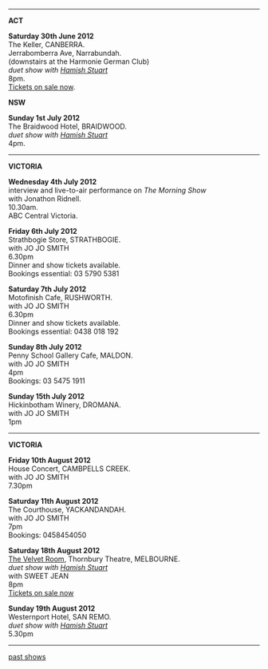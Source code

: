  

* * * * *   

**ACT** 

**Saturday 30th June 2012**   
The Keller, CANBERRA.  
Jerrabomberra Ave, Narrabundah.   
(downstairs at the Harmonie German Club)   
*duet show with [Hamish Stuart][97]*    
8pm.  
[Tickets on sale now][110].      

**NSW**   

**Sunday 1st July 2012**   
The Braidwood Hotel, BRAIDWOOD.   
*duet show with [Hamish Stuart][97]*    
4pm.    

* * * * *   

**VICTORIA** 

**Wednesday 4th July 2012**   
interview and live-to-air performance on *The Morning Show*  
with Jonathon Ridnell.    
10.30am.   
ABC Central Victoria.   
 
**Friday 6th July 2012**   
Strathbogie Store, STRATHBOGIE.      
with JO JO SMITH    
6.30pm  
Dinner and show tickets available.  
Bookings essential: 03 5790 5381     

**Saturday 7th July 2012**   
Motofinish Cafe, RUSHWORTH.      
with JO JO SMITH    
6.30pm  
Dinner and show tickets available.  
Bookings essential: 0438 018 192  

**Sunday 8th July 2012**   
Penny School Gallery Cafe, MALDON.      
with JO JO SMITH    
4pm  
Bookings: 03 5475 1911    

**Sunday 15th July 2012**   
Hickinbotham Winery, DROMANA.      
with JO JO SMITH    
1pm  

* * * * *    

**VICTORIA**   

**Friday 10th August 2012**   
House Concert, CAMBPELLS CREEK.      
with JO JO SMITH    
7.30pm        

**Saturday 11th August 2012**   
The Courthouse, YACKANDANDAH.      
with JO JO SMITH    
7pm  
Bookings: 0458454050    

**Saturday 18th August 2012**   
[The Velvet Room][111], Thornbury Theatre, MELBOURNE.  
*duet show with [Hamish Stuart][97]*    
with SWEET JEAN   
8pm  
[Tickets on sale now][111.1]        

**Sunday 19th August 2012**   
Westernport Hotel, SAN REMO.  
*duet show with [Hamish Stuart][97]*    
5.30pm     

* * * * *    

[past shows][archive]

  [archive]: shows/archive/

[33.1]: contact/
[50]: http://northcotesocialclub.com/
[3.2]: http://www.thebasement.com.au/
[81]:  http://www.pietabrown.com
[88]: http://www.facebook.com/pages/Beetle-Bar/125772420775772
[89]: http://www.royalexchangenewcastle.com.au/
[90]: http://www.camelotlounge.com/
[90.1]: http://www.trybooking.com/RWU
[91]: http://www.clarendonguesthouse.com.au/
[93]: http://www.caravanmusic.com.au
[94]: http://wheatsheafhotel.com.au/
[95]: http://www.bellaunion.com.au
[96]: http://www.jojosmithsoul.com/
[96.1]: http://www.myspace.com/sweetjeanmusic
[96.2]: http://www.myspace.com/jimdowling
[96.3]: http://www.ilonaharker.com
[96.4]: http://www.mardilumsden.com  
[96.5]: http://www.theyearlings.net 
[96.6]: http://www.theelliscollective.com
[96.7]: http://www.triplejunearthed.com/birdsandbelles
[96.8]: http://www.myspace.com/denhanrahan
[97]: http://www.hamishstuart.net/fr_home.cfm
[98]: http://venue505.com/
[99]: http://www.corinbank.com/  
[99.1]: http://www.portfairyfolkfestival.com/
[100]: http://www.tamarvalleyfolkfestival.com/Home.html  
[101]: http://www.bigtix.com.au/ProductDetails.aspx?productID=2083
[104]: http://www.carnivalofsuburbia.com   
[105]: http://www.bellaunion.com.au/ticketing/show_535/
[106]: http://www.caravanmusic.com.au/gigs/pieta-brown/
[107]: http://www.trybooking.com/BCUB
[108]: http://www.moshtix.com.au/event.aspx?id=54131&ref=pietabrownpolishclub
[109]: http://www.starcourttheatre.com.au/shows
[110]: http://www.lonewolfpromotions.com/
[111]: http://thethornburytheatre.com/  
[111.1]: http://thornburytheatre.oztix.com.au/default.aspx?Event=27515  